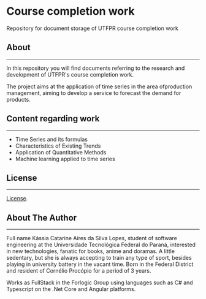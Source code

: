# Course completion work
Repository for document storage of UTFPR course completion work

## About
---
In this repository you will find documents referring to the research and development of UTFPR's course completion work.

The project aims at the application of time series in the area of ​​production management, aiming to develop a service to forecast the demand for products.

## Content regarding work
---
* Time Series and its formulas
* Characteristics of Existing Trends
* Application of Quantitative Methods
* Machine learning applied to time series

## License
---
[License](../LICENSE).

## About The Author
---
Full name Kássia Catarine Aires da Silva Lopes, student of software engineering at the Universidade Tecnológica Federal do Paraná, interested in new technologies, fanatic for books, anime and doramas. A little sedentary, but she is always accepting to train any type of sport, besides playing in university battery in the vacant time.
Born in the Federal District and resident of Cornélio Procópio for a period of 3 years.

Works as FullStack in the Forlogic Group using languages ​​such as C# and Typescript on the .Net Core and Angular platforms.
